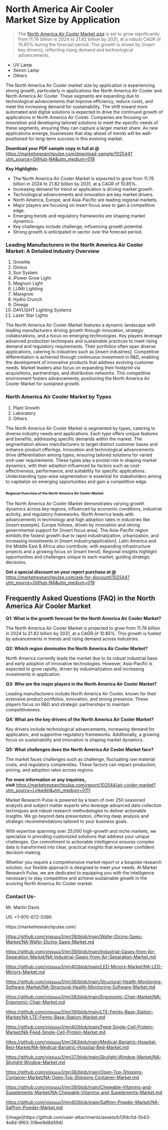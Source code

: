 <h1>North America Air Cooler Market&nbsp;Size by Application</h1><blockquote><p>The <a href="https://marketresearchpulse.com/download-sample/102544?utm_source=GitHub-NA&amp;utm_medium=019">North America Air Cooler Market size</a> is set to grow significantly from 11.76 billion in 2024 to 21.82 billion by 2031, at a robust CAGR of 10.85% during the forecast period. This growth is driven by [insert key drivers], reflecting rising demand and technological advancements.</p></blockquote><ul><li>UV Lamp<li> Xenon Lamp<li> Others</li></ul><p>The North America Air Cooler market size by application is experiencing strong growth, particularly in applications like North America Air Cooler and North America Air Cooler. These segments are expanding due to technological advancements that improve efficiency, reduce costs, and meet the increasing demand for sustainability. The shift toward more automated and digital solutions is expected to drive the continued growth of applications in North America Air Cooler. Companies are focusing on innovation and developing tailored solutions to meet the specific needs of these segments, ensuring they can capture a larger market share. As new applications emerge, businesses that stay ahead of trends will be well-positioned for long-term success in this evolving market.</p><p><strong>Download your PDF sample copy in full at @ </strong><a href="https://marketresearchpulse.com/download-sample/102544?utm_source=GitHub-NA&amp;utm_medium=019">https://marketresearchpulse.com/download-sample/102544?utm_source=GitHub-NA&amp;utm_medium=019</a></p><p><strong>Key Highlights: </strong></p><ul><li>The North America Air Cooler Market is expected to grow from 11.76 billion in 2024 to 21.82 billion by 2031, at a CAGR of 10.85%.</li><li>Increasing demand for trend or application is driving market growth.</li><li>Technological advancements and innovation are key market drivers.</li><li>North America, Europe, and Asia-Pacific are leading regional markets.</li><li>Major players are focusing on insert focus area to gain a competitive edge.</li><li>Emerging trends and regulatory frameworks are shaping market dynamics.</li><li>Key challenges include challenge, influencing growth potential.</li><li>Strong growth is anticipated in sector over the forecast period.</li></ul><h3>Leading Manufacturers in the North America Air Cooler Market: A Detailed Industry Overview</h3><ol><li>Growlite</li><li>Dimlux</li><li>Sun System</li><li>iPower Grow Light</li><li>Magnum Light</li><li>LUMii Lighting</li><li>Maxigrow</li><li>Hydro Crunch</li><li>Omega</li><li>DAYLIGHT Lighting Systems</li><li>Lazer Star Lights</li></ol><div class="flex max-w-full flex-col flex-grow"><div class="min-h-8 text-message flex w-full flex-col items-end gap-2 whitespace-normal break-words [.text-message+&amp;]:mt-5" dir="auto" data-message-author-role="assistant" data-message-id="fd8432e4-4910-450d-b182-61b7bfb0a01f" data-message-model-slug="gpt-4o"><div class="flex w-full flex-col gap-1 empty:hidden first:pt-[3px]"><div class="markdown prose w-full break-words dark:prose-invert light"><p>The North America Air Cooler Market features a dynamic landscape with leading manufacturers driving growth through innovation, strategic collaborations, and a focus on emerging technologies. Key players leverage advanced production techniques and sustainable practices to meet rising demand and regulatory requirements. Their portfolios often span diverse applications, catering to industries such as [insert industries]. Competitive differentiation is achieved through continuous investment in R&amp;D, enabling the development of innovative products that address evolving customer needs. Market leaders also focus on expanding their footprint via acquisitions, partnerships, and distribution networks. This competitive environment fosters advancements, positioning the North America Air Cooler Market for sustained growth.</p></div></div></div></div><h3>North America Air Cooler Market by Types</h3><ol><li>Plant Growth<li> Laboratory<li> Others</li></ol><div class="flex max-w-full flex-col flex-grow"><div class="min-h-8 text-message flex w-full flex-col items-end gap-2 whitespace-normal break-words [.text-message+&amp;]:mt-5" dir="auto" data-message-author-role="assistant" data-message-id="084470be-0bb7-4664-bddf-5156b4f41249" data-message-model-slug="gpt-4o-mini"><div class="flex w-full flex-col gap-1 empty:hidden first:pt-[3px]"><div class="markdown prose w-full break-words dark:prose-invert light"><p>The North America Air Cooler Market is segmented by types, catering to diverse industry needs and applications. Each type offers unique features and benefits, addressing specific demands within the market. The segmentation allows manufacturers to target distinct customer bases and enhance product offerings. Innovation and technological advancements drive differentiation among types, ensuring tailored solutions for varied end-user requirements. These types play a pivotal role in shaping market dynamics, with their adoption influenced by factors such as cost-effectiveness, performance, and suitability for specific applications. Understanding type-wise segmentation is essential for stakeholders aiming to capitalize on emerging opportunities and gain a competitive edge.</p></div></div></div></div><h3><span style="font-size: 11px;">Regional Overview of the North America Air Cooler Market</span></h3><div class="flex max-w-full flex-col flex-grow"><div class="min-h-8 text-message flex w-full flex-col items-end gap-2 whitespace-normal break-words [.text-message+&amp;]:mt-5" dir="auto" data-message-author-role="assistant" data-message-id="e9038762-ce64-4e30-91c9-9bd413514231" data-message-model-slug="gpt-4o-mini"><div class="flex w-full flex-col gap-1 empty:hidden first:pt-[3px]"><div class="markdown prose w-full break-words dark:prose-invert light"><p>The North America Air Cooler Market demonstrates varying growth dynamics across key regions, influenced by economic conditions, industrial activity, and regulatory frameworks. North America leads with advancements in technology and high adoption rates in industries like [insert example]. Europe follows, driven by innovation and strong governmental support for [insert focus area]. The Asia-Pacific region exhibits the fastest growth due to rapid industrialization, urbanization, and increasing investments in [insert industry/application]. Latin America and the Middle East &amp; Africa also contribute, with expanding infrastructure projects and a growing focus on [insert trend]. Regional insights highlight opportunities and challenges unique to each market, guiding strategic decisions.</p></div></div></div></div><p><strong>Get a special discount on your report purchase at @ </strong><a href="https://marketresearchpulse.com/ask-for-discount/102544?utm_source=GitHub-NA&amp;utm_medium=019">https://marketresearchpulse.com/ask-for-discount/102544?utm_source=GitHub-NA&amp;utm_medium=019</a></p><h2>Frequently Asked Questions (FAQ) in the North America Air Cooler Market</h2><p><strong>Q1: What is the growth forecast for the North America Air Cooler Market?</strong></p><p>The North America Air Cooler Market is projected to grow from 11.76 billion in 2024 to 21.82 billion by 2031, at a CAGR of 10.85%. This growth is fueled by advancements in trends and rising demand across industries.</p><p><strong>Q2: Which region dominates the North America Air Cooler Market?</strong></p><p>North America currently leads the market due to its robust industrial base and early adoption of innovative technologies. However, Asia-Pacific is expected to grow rapidly, driven by industrialization and increasing investments in application.</p><p><strong>Q3: Who are the major players in the North America Air Cooler Market?</strong></p><p>Leading manufacturers include North America Air Cooler, known for their extensive product portfolios, innovation, and strong presence. These players focus on R&amp;D and strategic partnerships to maintain competitiveness.</p><p><strong>Q4: What are the key drivers of the North America Air Cooler Market?</strong></p><p>Key drivers include technological advancements, increasing demand for application, and supportive regulatory frameworks. Additionally, a growing focus on sustainability and innovation is shaping market dynamics.</p><p><strong>Q5: What challenges does the North America Air Cooler Market face?</strong></p><p>The market faces challenges such as challenge, fluctuating raw material costs, and regulatory complexities. These factors can impact production, pricing, and adoption rates across regions.</p><p><strong>For more information or any inquiries, visit&nbsp;</strong><a href="https://marketresearchpulse.com/report/102544/air-cooler-market?utm_source=Linkedin&utm_medium=0111">https://marketresearchpulse.com/report/102544/air-cooler-market?utm_source=Linkedin&utm_medium=0111</a></p><p>Market Research Pulse is powered by a team of over 250 seasoned analysts and subject matter experts who leverage advanced data collection techniques and robust research methodologies to deliver actionable insights. We go beyond data presentation, offering deep analysis and strategic recommendations tailored to your business goals.</p><p>With expertise spanning over 25,000 high-growth and niche markets, we specialize in providing customized solutions that address your unique challenges. Our commitment to actionable intelligence ensures complex data is transformed into clear, practical insights that empower confident decision-making.</p><p>Whether you require a comprehensive market report or a bespoke research solution, our flexible approach is designed to meet your needs. At Market Research Pulse, we are dedicated to equipping you with the intelligence necessary to stay competitive and achieve sustainable growth in the evolving North America Air Cooler market.</p><h3><strong>Contact Us-</strong></h3><p>Mr. Martin Davis</p><p>US: +1-970-672-0390</p><p>https://marketresearchpulse.com/</p><p><a href="https://github.com/vissuuu1/mri38/blob/main/Wafer-Dicing-Saws-Market/NA-Wafer-Dicing-Saws-Market.md">https://github.com/vissuuu1/mri38/blob/main/Wafer-Dicing-Saws-Market/NA-Wafer-Dicing-Saws-Market.md</a></p><p><a href="https://github.com/vissuuu1/mri39/blob/main/Industrial-Gases-from-Air-Separation-Market/NA-Industrial-Gases-from-Air-Separation-Market.md">https://github.com/vissuuu1/mri39/blob/main/Industrial-Gases-from-Air-Separation-Market/NA-Industrial-Gases-from-Air-Separation-Market.md</a></p><p><a href="https://github.com/vissuuu1/mri40/blob/main/LED-Mirrors-Market/NA-LED-Mirrors-Market.md">https://github.com/vissuuu1/mri40/blob/main/LED-Mirrors-Market/NA-LED-Mirrors-Market.md</a></p><p><a href="https://github.com/vissuuu1/mri36/blob/main/Structural-Health-Monitoring-Software-Market/NA-Structural-Health-Monitoring-Software-Market.md">https://github.com/vissuuu1/mri36/blob/main/Structural-Health-Monitoring-Software-Market/NA-Structural-Health-Monitoring-Software-Market.md</a></p><p><a href="https://github.com/vissuuu1/mri38/blob/main/Ergonomic-Chair-Market/NA-Ergonomic-Chair-Market.md">https://github.com/vissuuu1/mri38/blob/main/Ergonomic-Chair-Market/NA-Ergonomic-Chair-Market.md</a></p><p><a href="https://github.com/vissuuu1/mri39/blob/main/LTE-Femto-Base-Station-Market/NA-LTE-Femto-Base-Station-Market.md">https://github.com/vissuuu1/mri39/blob/main/LTE-Femto-Base-Station-Market/NA-LTE-Femto-Base-Station-Market.md</a></p><p><a href="https://github.com/vissuuu1/mri40/blob/main/Feed-Single-Cell-Protein-Market/NA-Feed-Single-Cell-Protein-Market.md">https://github.com/vissuuu1/mri40/blob/main/Feed-Single-Cell-Protein-Market/NA-Feed-Single-Cell-Protein-Market.md</a></p><p><a href="https://github.com/vissuuu1/mri36/blob/main/Medical-Bariatric-Hospital-Bed-Market/NA-Medical-Bariatric-Hospital-Bed-Market.md">https://github.com/vissuuu1/mri36/blob/main/Medical-Bariatric-Hospital-Bed-Market/NA-Medical-Bariatric-Hospital-Bed-Market.md</a></p><p><a href="https://github.com/vissuuu1/mri37/blob/main/Skylight-Window-Market/NA-Skylight-Window-Market.md">https://github.com/vissuuu1/mri37/blob/main/Skylight-Window-Market/NA-Skylight-Window-Market.md</a></p><p><a href="https://github.com/vissuuu1/mri38/blob/main/Open-Top-Shipping-Container-Market/NA-Open-Top-Shipping-Container-Market.md">https://github.com/vissuuu1/mri38/blob/main/Open-Top-Shipping-Container-Market/NA-Open-Top-Shipping-Container-Market.md</a></p><p><a href="https://github.com/vissuuu1/mri39/blob/main/Chewable-Vitamins-and-Supplements-Market/NA-Chewable-Vitamins-and-Supplements-Market.md">https://github.com/vissuuu1/mri39/blob/main/Chewable-Vitamins-and-Supplements-Market/NA-Chewable-Vitamins-and-Supplements-Market.md</a></p><p><a href="https://github.com/vissuuu1/mri40/blob/main/Saffron-Powder-Market/NA-Saffron-Powder-Market.md">https://github.com/vissuuu1/mri40/blob/main/Saffron-Powder-Market/NA-Saffron-Powder-Market.md</a></p>
![image](https://github.com/user-attachments/assets/b13fdc0d-5b43-4e8d-9f63-318ee9d8d594)
